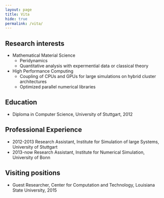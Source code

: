 ```yaml
---
layout: page
title: Vita
hide: true
permalink: /vita/
---
```

## Research interests

	
* Mathematical Material Science
  - Peridynamics 
  - Quantitative analysis with expermential data or classical theory 
* High Performance Computing
  - Coupling of CPUs and GPUs for large simulations on hybrid cluster architectures
  - Optimized parallel numerical libraries
	

## Education

* Diploma in Computer Science, University of Stuttgart, 2012

## Professional Experience
* 2012-2013 Research Assistant, Institute for Simulation of large Systems, University of Stuttgart
* 2013-now  Research Assistant, Institute for Numerical Simulation, University of Bonn

## Visiting positions
* Guest Researcher, Center for Computation and Technology, Louisiana State University, 2015

